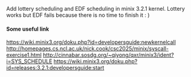 Add lottery scheduling and EDF scheduling in minix 3.2.1 kernel.
Lottery works but EDF fails because there is no time to finish it : )

#### Some useful link
https://wiki.minix3.org/doku.php?id=developersguide:newkernelcall
http://homepages.cs.ncl.ac.uk/nick.cook/csc2025/minix/syscall-exercise1.html
http://cinnabar.sosdg.org/~qiyong/qxr/minix3/ident?i=SYS_SCHEDULE
https://wiki.minix3.org/doku.php?id=releases:3.2.1:developersguide:start
